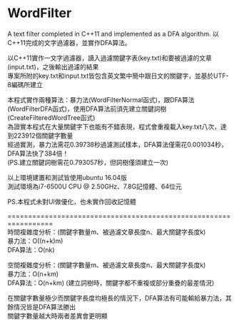 # WordFilter
A text filter completed in C++11 and implemented as a DFA algorithm. 以C++11完成的文字過濾器，並實作DFA算法。  

以C++11實作一文字過濾器，讀入過濾關鍵字表(key.txt)和要被過濾的文章(input.txt)，之後輸出過濾的結果  
專案所附的key.txt和input.txt皆包含英文繁中簡中跟日文的關鍵字，並基於UTF-8編碼所建立  

本程式實作兩種算法：暴力法(WordFilterNormal函式)，跟DFA算法(WordFilterDFA函式)，使用DFA算法前須先建立關鍵詞樹(CreateFilteredWordTree函式)  
為證實本程式在大量關鍵字下也能有不錯表現，程式會重複載入key.txt八次，達到223912個關鍵字數量  
經過實測，暴力法需花0.39738秒過濾測試樣本，DFA算法僅需花0.001034秒，DFA算法快了384倍！  
(PS.建立關鍵詞樹需花0.793057秒，但詞樹僅須建立一次)  

以上環境建置和測試皆使用ubuntu 16.04版  
測試環境為i7-6500U CPU @ 2.50GHz、7.8G記憶體、64位元  

PS.本程式未對UI做優化，也未實作回收記憶體  

=================================================================  
時間複雜度分析：(關鍵字數量m、被過濾文章長度n、最大關鍵字長度k)  
暴力法：O((n+k)m)  
DFA算法：O(nk)  

空間複雜度分析：(關鍵字數量m、被過濾文章長度n、最大關鍵字長度k)  
暴力法：O(n+km)  
DFA算法：O(n+km) (建立詞樹時，關鍵字都不重複或部分重疊的最差情況)  

在關鍵字數量極少而關鍵字長度均極長的情況下，DFA算法有可能輸給暴力法，其餘情況皆是DFA算法勝出  
關鍵字數量越大時兩者差異會更明顯  
